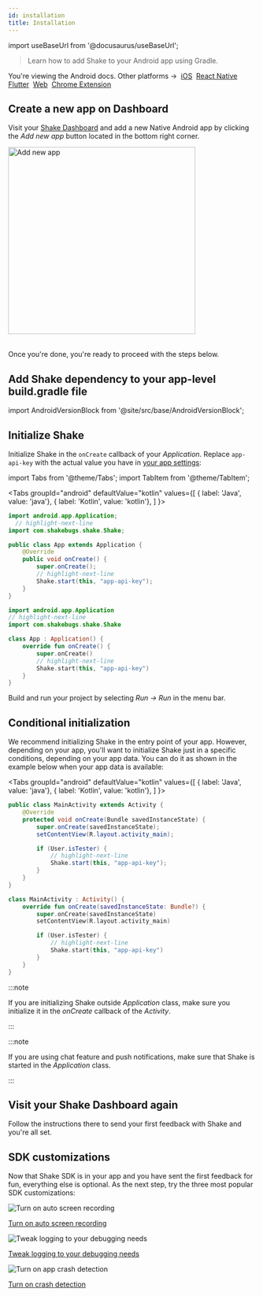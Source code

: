 ```yaml
---
id: installation
title: Installation
---
```

import useBaseUrl from '@docusaurus/useBaseUrl';

> Learn how to add Shake to your Android app using Gradle.

<p class="p2 mt-40">You're viewing the Android docs. Other platforms →&nbsp;
<a href="/docs/ios/install/spm/">iOS</a>&nbsp;  
<a href="/docs/react/installation/">React Native</a>&nbsp;  
<a href="/docs/flutter/installation/">Flutter</a>&nbsp;  
<a href="/docs/web/install/npm/">Web</a>&nbsp;  
<a href="/docs/chrome-extension/installation/">Chrome Extension</a>&nbsp;
</p>

## Create a new app on Dashboard

Visit your [Shake Dashboard](https://app.shakebugs.com) and add a new Native Android app by clicking the *Add new app* button located in the bottom right corner.

<table class="media-container media-container-highlighted mt-40 mb-40">
<img
  alt="Add new app"
  width="380"
  src={useBaseUrl('img/add-new-app-button.png')}
/>
</table>

Once you're done, you're ready to proceed with the steps below.

## Add Shake dependency to your app-level build.gradle file

import AndroidVersionBlock from '@site/src/base/AndroidVersionBlock';

<AndroidVersionBlock></AndroidVersionBlock>

## Initialize Shake

Initialize Shake in the `onCreate` callback of your _Application_.
Replace `app-api-key` with the actual value you have in [your app settings](https://app.shakebugs.com/administration/apps):

import Tabs from '@theme/Tabs';
import TabItem from '@theme/TabItem';

<Tabs
groupId="android"
defaultValue="kotlin"
values={[
{ label: 'Java', value: 'java'},
{ label: 'Kotlin', value: 'kotlin'},
]
}>

<TabItem value="java">

```java title="App.java"
import android.app.Application;
  // highlight-next-line
import com.shakebugs.shake.Shake;

public class App extends Application {
    @Override
    public void onCreate() {
        super.onCreate();
        // highlight-next-line
        Shake.start(this, "app-api-key");
    }
}
```

</TabItem>

<TabItem value="kotlin">

```kotlin title="App.kt"
import android.app.Application
// highlight-next-line
import com.shakebugs.shake.Shake

class App : Application() {
    override fun onCreate() {
        super.onCreate()
        // highlight-next-line
        Shake.start(this, "app-api-key")
    }
}
```

</TabItem>
</Tabs>

Build and run your project by selecting _Run → Run_ in the menu bar.

## Conditional initialization

We recommend initializing Shake in the entry point of your app.
However, depending on your app, you'll want to initialize Shake just in a specific conditions, depending on your app data.
You can do it as shown in the example below when your app data is available:

<Tabs
groupId="android"
defaultValue="kotlin"
values={[
{ label: 'Java', value: 'java'},
{ label: 'Kotlin', value: 'kotlin'},
]
}>

<TabItem value="java">

```java title="MainActivity.java"
public class MainActivity extends Activity {
    @Override
    protected void onCreate(Bundle savedInstanceState) {
        super.onCreate(savedInstanceState);
        setContentView(R.layout.activity_main);

        if (User.isTester) {
            // highlight-next-line
            Shake.start(this, "app-api-key");
        }
    }
}
```

</TabItem>

<TabItem value="kotlin">

```kotlin title="MainActivity.kt"
class MainActivity : Activity() {
    override fun onCreate(savedInstanceState: Bundle?) {
        super.onCreate(savedInstanceState)
        setContentView(R.layout.activity_main)

        if (User.isTester) {
            // highlight-next-line
            Shake.start(this, "app-api-key")
        }
    }
}
```

</TabItem>
</Tabs>

:::note

If you are initializing Shake outside _Application_ class, make sure you initialize it in the _onCreate_ callback of the _Activity_.

:::


:::note

If you are using chat feature and push notifications, make sure that Shake is started in the _Application_ class.

:::

## Visit your Shake Dashboard again

Follow the instructions there to send your first feedback with Shake and you're all set.

## SDK customizations

Now that Shake SDK is in your app and you have sent the first feedback for fun, everything else is optional.
As the next step, try the three most popular SDK customizations:

<div class="featuresList">
    <div>
        <img src="/docs/img/screen-recording@2x.png" alt="Turn on auto screen recording"/>
        <p><a href="/docs/android/configuration-and-data/auto-screen-recording/">Turn on auto screen recording</a></p>
    </div>
    <div>
        <img src="/docs/img/steps-to-reproduce@2x.png" alt="Tweak logging to your debugging needs"/>
        <p><a href="/docs/android/configuration-and-data/activity-history">Tweak logging to your debugging needs</a></p>
    </div>
    <div>
        <img src="/docs/img/crash-reporting@2x.png" alt="Turn on app crash detection"/>
        <p><a href="/docs/android/crash-reports/overview">Turn on crash detection</a></p>
    </div>
</div>
